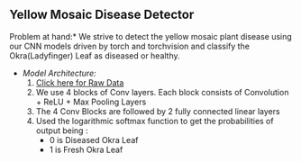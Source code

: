 ## Yellow Mosaic Disease Detector

Problem at hand:* We strive to detect the yellow mosaic plant disease using our CNN models driven by torch and torchvision and classify the Okra(Ladyfinger) Leaf as diseased or healthy.
 - *Model Architecture:*
    1. [Click here for Raw Data](https://www.kaggle.com/manojgadde/yellow-vein-mosaic-disease)
    2. We use 4 blocks of Conv layers. Each block consists of Convolution + ReLU + Max Pooling Layers
    3. The 4 Conv Blocks are followed by 2 fully connected linear layers
    4. Used the logarithmic softmax function to get the probabilities of output being :
        - 0 is Diseased Okra Leaf
        - 1 is Fresh Okra Leaf
